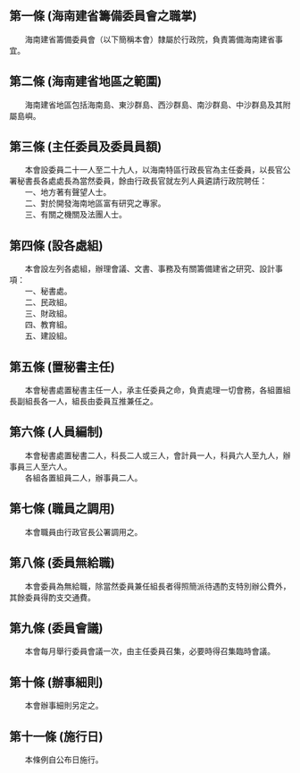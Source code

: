 第一條 (海南建省籌備委員會之職掌)
---------------------------------
　　海南建省籌備委員會（以下簡稱本會）隸屬於行政院，負責籌備海南建省事宜。  


第二條 (海南建省地區之範圍)
---------------------------
　　海南建省地區包括海南島、東沙群島、西沙群島、南沙群島、中沙群島及其附屬島嶼。  


第三條 (主任委員及委員員額)
---------------------------
　　本會設委員二十一人至二十九人，以海南特區行政長官為主任委員，以長官公署秘書長各處處長為當然委員，餘由行政長官就左列人員遴請行政院聘任：  
　　一、地方著有聲望人士。  
　　二、對於開發海南地區富有研究之專家。  
　　三、有關之機關及法團人士。  


第四條 (設各處組)
-----------------
　　本會設左列各處組，辦理會議、文書、事務及有關籌備建省之研究、設計事項：  
　　一、秘書處。  
　　二、民政組。  
　　三、財政組。  
　　四、教育組。  
　　五、建設組。  


第五條 (置秘書主任)
-------------------
　　本會秘書處置秘書主任一人，承主任委員之命，負責處理一切會務，各組置組長副組長各一人，組長由委員互推兼任之。  


第六條 (人員編制)
-----------------
　　本會秘書處置秘書二人，科長二人或三人，會計員一人，科員六人至九人，辦事員三人至六人。  
　　各組各置組員二人，辦事員二人。  


第七條 (職員之調用)
-------------------
　　本會職員由行政官長公署調用之。  


第八條 (委員無給職)
-------------------
　　本會委員為無給職，除當然委員兼任組長者得照簡派待遇酌支特別辦公費外，其餘委員得酌支交通費。  


第九條 (委員會議)
-----------------
　　本會每月舉行委員會議一次，由主任委員召集，必要時得召集臨時會議。  


第十條 (辦事細則)
-----------------
　　本會辦事細則另定之。  


第十一條 (施行日)
-----------------
　　本條例自公布日施行。